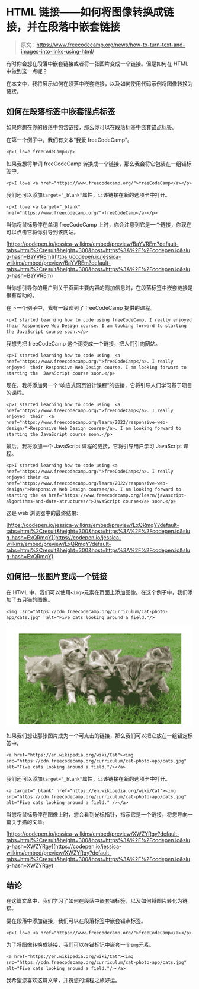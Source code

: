 # HTML 链接——如何将图像转换成链接，并在段落中嵌套链接

> 原文：<https://www.freecodecamp.org/news/how-to-turn-text-and-images-into-links-using-html/>

有时你会想在段落中嵌套链接或者将一张图片变成一个链接。但是如何在 HTML 中做到这一点呢？

在本文中，我将展示如何在段落中嵌套链接，以及如何使用代码示例将图像转换为链接。

## **如何在段落标签中嵌套锚点标签**

如果你想在你的段落中包含链接，那么你可以在段落标签中嵌套锚点标签。

在第一个例子中，我们有文本“我爱 freeCodeCamp”。

```
<p>I love freeCodeCamp</p>
```

如果我想将单词 freeCodeCamp 转换成一个链接，那么我会将它包装在一组锚标签中。

```
<p>I love <a href="https://www.freecodecamp.org/">freeCodeCamp</a></p>
```

我们还可以添加`target="_blank"`属性，让该链接在新的选项卡中打开。

```
<p>I love <a target="_blank" href="https://www.freecodecamp.org/">freeCodeCamp</a></p>
```

当你将鼠标悬停在单词 freeCodeCamp 上时，你会注意到它是一个链接，你现在可以点击它将你引导到该网站。

[https://codepen.io/jessica-wilkins/embed/preview/BaYVREm?default-tabs=html%2Cresult&height=300&host=https%3A%2F%2Fcodepen.io&slug-hash=BaYVREm](https://codepen.io/jessica-wilkins/embed/preview/BaYVREm?default-tabs=html%2Cresult&height=300&host=https%3A%2F%2Fcodepen.io&slug-hash=BaYVREm)

当你想引导你的用户到关于页面主要内容的附加信息时，在段落标签中嵌套链接是很有帮助的。

在下一个例子中，我有一段谈到了 freeCodeCamp 提供的课程。

```
<p>I started learning how to code using freeCodeCamp. I really enjoyed their Responsive Web Design course. I am looking forward to starting the JavaScript course soon.</p>
```

我想先把 freeCodeCamp 这个词变成一个链接，把人们引向网站。

```
<p>I started learning how to code using  <a href="https://www.freecodecamp.org/">freeCodeCamp</a>. I really enjoyed  their Responsive Web Design course. I am looking forward to starting the  JavaScript course soon.</p>
```

现在，我将添加另一个“响应式网页设计课程”的链接，它将引导人们学习基于项目的课程。

```
<p>I started learning how to code using  <a href="https://www.freecodecamp.org/">freeCodeCamp</a>. I really enjoyed  their  <a href="https://www.freecodecamp.org/learn/2022/responsive-web-design/">Responsive Web Design course</a>. I am looking forward to starting the JavaScript course soon.</p>
```

最后，我将添加一个 JavaScript 课程的链接，它将引导用户学习 JavaScript 课程。

```
<p>I started learning how to code using <a href="https://www.freecodecamp.org/">freeCodeCamp</a>. I really enjoyed their <a href="https://www.freecodecamp.org/learn/2022/responsive-web-design/">Responsive Web Design course</a>. I am looking forward to starting the <a href="https://www.freecodecamp.org/learn/javascript-algorithms-and-data-structures/">JavaScript course</a> soon.</p>
```

这是 web 浏览器中的最终结果:

[https://codepen.io/jessica-wilkins/embed/preview/ExQRmqY?default-tabs=html%2Cresult&height=300&host=https%3A%2F%2Fcodepen.io&slug-hash=ExQRmqY](https://codepen.io/jessica-wilkins/embed/preview/ExQRmqY?default-tabs=html%2Cresult&height=300&host=https%3A%2F%2Fcodepen.io&slug-hash=ExQRmqY)

## 如何把一张图片变成一个链接

在 HTML 中，我们可以使用`<img>`元素在页面上添加图像。在这个例子中，我们添加了五只猫的图像。

```
<img  src="https://cdn.freecodecamp.org/curriculum/cat-photo-app/cats.jpg"  alt="Five cats looking around a field."/>
```

![Screen-Shot-2022-06-02-at-10.39.02-PM](img/0db5a409eb27dccc23eb6b9cf541276e.png)

如果我们想让那张图片成为一个可点击的链接，那么我们可以把它放在一组锚定标签中。

```
<a href="https://en.wikipedia.org/wiki/Cat"><img src="https://cdn.freecodecamp.org/curriculum/cat-photo-app/cats.jpg" alt="Five cats looking around a field."/></a>
```

我们还可以添加`target="_blank"`属性，让该链接在新的选项卡中打开。

```
<a target="_blank" href="https://en.wikipedia.org/wiki/Cat"><img src="https://cdn.freecodecamp.org/curriculum/cat-photo-app/cats.jpg" alt="Five cats looking around a field." /></a>
```

当您将鼠标悬停在图像上时，您会看到光标指针，指示它是一个链接，将您导向一篇关于猫的文章。

[https://codepen.io/jessica-wilkins/embed/preview/XWZYRgy?default-tabs=html%2Cresult&height=300&host=https%3A%2F%2Fcodepen.io&slug-hash=XWZYRgy](https://codepen.io/jessica-wilkins/embed/preview/XWZYRgy?default-tabs=html%2Cresult&height=300&host=https%3A%2F%2Fcodepen.io&slug-hash=XWZYRgy)

## **结论**

在这篇文章中，我们学习了如何在段落中嵌套锚标签，以及如何将图片转化为链接。

要在段落中添加链接，我们可以在段落标签中嵌套锚点标签。

```
<p>I love <a href="https://www.freecodecamp.org/">freeCodeCamp</a></p>
```

为了将图像转换成链接，我们可以在锚标记中嵌套一个`img`元素。

```
<a href="https://en.wikipedia.org/wiki/Cat"><img src="https://cdn.freecodecamp.org/curriculum/cat-photo-app/cats.jpg" alt="Five cats looking around a field."/></a>
```

我希望您喜欢这篇文章，并祝您的编程之旅好运。
